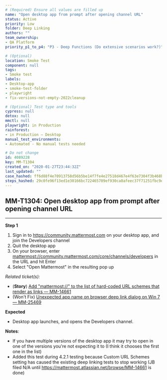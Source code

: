 ```yaml
---
# (Required) Ensure all values are filled up
name: "Open desktop app from prompt after opening channel URL"
status: Active
priority: Low
folder: Deep Linking
authors: ""
team_ownership: 
- QA Platform
priority_p1_to_p4: "P3 - Deep Functions (Do extensive scenarios work?)"

# (Optional)
location: Smoke Test
component: null
tags: 
- Smoke test
labels: 
- Desktop-app
- smoke-test-folder
- playwright
- fix-versions-not-empty-2022cleanup

# (Optional) Test type and tools
cypress: null
detox: null
mmctl: null
playwright: in Production
rainforest: 
- in Production — Desktop
manual_test_environments: 
- Automated - No manual tests needed

# Do not change
id: 4089228
key: MM-T1304
created_on: "2020-01-27T23:44:32Z"
last_updated: ""
case_hashed: ff6d88f4e70913758d56b5be14f7fe4e27518d467e4f63e7304f3b468be7b6387eba81b0e35b728e0dd8a16db3dacb0d
steps_hashed: 29c0fe96f13ed1e30166bc722465709ef930ca0afeec37f71251fbc9eaa483eae46c9eaf866dbccf2431ce310dc6fb49
---
```


<!-- (Auto-generated) Based on frontmatter's "key" and "name" -->

## MM-T1304: Open desktop app from prompt after opening channel URL

---

**Step 1**

1. Sign in to <https://community.mattermost.com> on your desktop app, and join the Developers channel
2. Quit the desktop app
3. On your browser, enter [mattermost://community.mattermost.com/core/channels/developers](http://mattermost%3A//community.mattermost.com/core/channels/developers) in the URL and hit Enter
4. Select "Open Mattermost" in the resulting pop up

_Related ticket(s):_

- (**Story**) [Add "mattermost://" to the list of hard-coded URL schemes that render as links — MM-14661](https://mattermost.atlassian.net/browse/MM-14661)
- (Won't Fix) [Unexpected app name on browser deep link dialog on Win 7 — MM-25469](https://mattermost.atlassian.net/browse/MM-25469)

**Expected**

- Desktop app launches, and opens the Developers channel.

**Notes**:

- If you have multiple versions of the desktop app it may try to open in one of the versions you're not expecting it to (I think it chooses the first one in the list)
- Added this test during 4.2.1 testing because Custom URL Schemes setting has caused the existing deep linking tests to stop working (JB filed N/A until <https://mattermost.atlassian.net/browse/MM-14661> is done)
